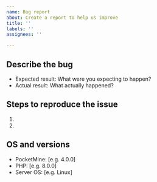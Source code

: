 ```yaml
---
name: Bug report
about: Create a report to help us improve
title: ''
labels: ''
assignees: ''

---
```


## Describe the bug
- Expected result: What were you expecting to happen?
- Actual result: What actually happened?

## Steps to reproduce the issue
1.
2.

## OS and versions
 - PocketMine: [e.g. 4.0.0]
 - PHP: [e.g. 8.0.0]
 - Server OS: [e.g. Linux]

